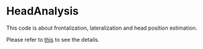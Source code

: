 # HeadAnalysis

  This code is about frontalization, lateralization and head position estimation.
  
  Please refer to [this](https://emoy.net/Head-Analysis) to see the details.
  
  
  